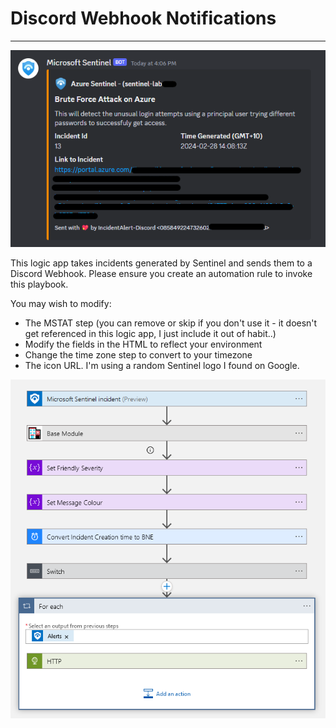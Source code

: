 # Discord Webhook Notifications
---
![](SentinelDiscordNotification.png)

This logic app takes incidents generated by Sentinel and sends them to a Discord Webhook. Please ensure you create an automation rule to invoke this playbook.

You may wish to modify:
* The MSTAT step (you can remove or skip if you don't use it - it doesn't get referenced in this logic app, I just include it out of habit..)
* Modify the fields in the HTML to reflect your environment
* Change the time zone step to convert to your timezone
* The icon URL. I'm using a random Sentinel logo I found on Google.

![](DiscordWebhookLogicApp.png)